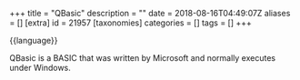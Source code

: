 +++
title = "QBasic"
description = ""
date = 2018-08-16T04:49:07Z
aliases = []
[extra]
id = 21957
[taxonomies]
categories = []
tags = []
+++

{{language}}

QBasic is a BASIC that was written by Microsoft and normally executes under Windows.
